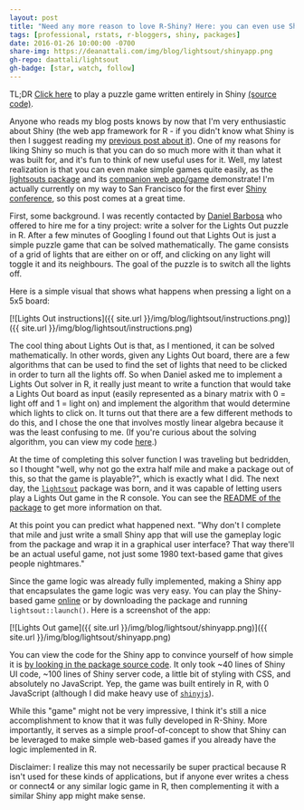 ```yaml
---
layout: post
title: "Need any more reason to love R-Shiny? Here: you can even use Shiny to create simple games!"
tags: [professional, rstats, r-bloggers, shiny, packages]
date: 2016-01-26 10:00:00 -0700
share-img: https://deanattali.com/img/blog/lightsout/shinyapp.png
gh-repo: daattali/lightsout
gh-badge: [star, watch, follow]
---
```


TL;DR [Click here](https://daattali.com/shiny/lightsout/) to play a puzzle game written entirely in Shiny [(source code)](https://github.com/daattali/lightsout/tree/master/inst/shiny).

Anyone who reads my blog posts knows by now that I'm very enthusiastic about Shiny (the web app framework for R - if you didn't know what Shiny is then I suggest reading my [previous post about it](https://deanattali.com/blog/building-shiny-apps-tutorial)). One of my reasons for liking Shiny so much is that you can do so much more with it than what it was built for, and it's fun to think of new useful uses for it. Well, my latest realization is that you can even make simple games quite easily, as the [lightsouts package](https://github.com/daattali/lightsout) and its [companion web app/game](https://daattali.com/shiny/lightsout/) demonstrate! I'm actually currently on my way to San Francisco for the first ever [Shiny conference](https://www.r-bloggers.com/shiny-developer-conference-stanford-university-january-2016/), so this post comes at a great time.

First, some background. I was recently contacted by [Daniel Barbosa](https://www.linkedin.com/in/danielbarbosa/) who offered to hire me for a tiny project: write a solver for the Lights Out puzzle in R. After a few minutes of Googling I found out that Lights Out is just a simple puzzle game that can be solved mathematically. The game consists of a grid of lights that are either on or off, and clicking on any light will toggle it and its neighbours. The goal of the puzzle is to switch all the lights off. 

Here is a simple visual that shows what happens when pressing a light on a 5x5 board:

[![Lights Out instructions]({{ site.url }}/img/blog/lightsout/instructions.png)]({{ site.url }}/img/blog/lightsout/instructions.png)

The cool thing about Lights Out is that, as I mentioned, it can be solved mathematically. In other words, given any Lights Out board, there are a few algorithms that can be used to find the set of lights that need to be clicked in order to turn all the lights off. So when Daniel asked me to implement a Lights Out solver in R, it really just meant to write a function that would take a Lights Out board as input (easily represented as a binary matrix with 0 = light off and 1 = light on) and implement the algorithm that would determine which lights to click on. It turns out that there are a few different methods to do this, and I chose the one that involves mostly linear algebra because it was the least confusing to me. (If you're curious about the solving algorithm, you can view my code [here](https://github.com/daattali/lightsout/blob/master/R/solve.R).)

At the time of completing this solver function I was traveling but bedridden, so I thought "well, why not go the extra half mile and make a package out of this, so that the game is playable?", which is exactly what I did. The next day, the [`lightsout`](https://github.com/daattali/lightsout) package was born, and it was capable of letting users play a Lights Out game in the R console. You can see the [README of the package](https://github.com/daattali/lightsout) to get more information on that.

At this point you can predict what happened next. "Why don't I complete that mile and just write a small Shiny app that will use the gameplay logic from the package and wrap it in a graphical user interface? That way there'll be an actual useful game, not just some 1980 text-based game that gives people nightmares." 

Since the game logic was already fully implemented, making a Shiny app that encapsulates the game logic was very easy. You can play the Shiny-based game [online](https://daattali.com/shiny/lightsout/) or by downloading the package and running `lightsout::launch()`. Here is a screenshot of the app:

[![Lights Out game]({{ site.url }}/img/blog/lightsout/shinyapp.png)]({{ site.url }}/img/blog/lightsout/shinyapp.png)

You can view the code for the Shiny app to convince yourself of how simple it is [by looking in the package source code](https://github.com/daattali/lightsout/tree/master/inst/shiny). It only took ~40 lines of Shiny UI code, ~100 lines of Shiny server code, a little bit of styling with CSS, and absolutely no JavaScript. Yep, the game was built entirely in R, with 0 JavaScript (although I did make heavy use of [`shinyjs`](https://github.com/daattali/shinyjs)).

While this "game" might not be very impressive, I think it's still a nice accomplishment to know that it was fully developed in R-Shiny. More importantly, it serves as a simple proof-of-concept to show that Shiny can be leveraged to make simple web-based games if you already have the logic implemented in R.

Disclaimer: I realize this may not necessarily be super practical because R isn't used for these kinds of applications, but if anyone ever writes a chess or connect4 or any similar logic game in R, then complementing it with a similar Shiny app might make sense.
